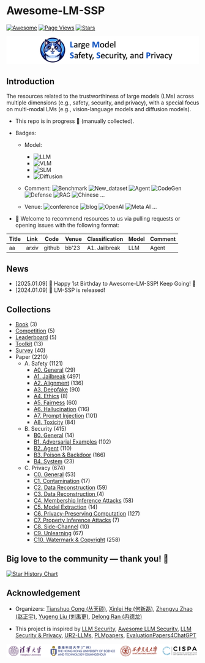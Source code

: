 # Awesome-LM-SSP

[![Awesome](https://awesome.re/badge.svg)](https://awesome.re)
[![Page Views](https://badges.toozhao.com/badges/01HMRJE3211AJ2QD2X9AKTQG67/blue.svg)](.)
[![Stars](https://img.shields.io/github/stars/ThuCCSLab/Awesome-LM-SSP)](.)

[<img src="figure/title_new.png" alt="Awesome-LM-SSP" width="1000" height="auto" class="center">](.)

## Introduction 
The resources related to the trustworthiness of large models (LMs) across multiple dimensions (e.g., safety, security, and privacy),                  with a special focus on multi-modal LMs (e.g., vision-language models and diffusion models). 

- This repo is in progress :seedling: (manually collected).
- Badges: 

    - Model:
        - ![LLM](https://img.shields.io/badge/LLM_(Large_Language_Model)-589cf4)
        - ![VLM](https://img.shields.io/badge/VLM_(Vision_Language_Model)-c7688b) 
        - ![SLM](https://img.shields.io/badge/SLM_(Speech_Language_Model)-39c5bb) 
        - ![Diffusion](https://img.shields.io/badge/Diffusion-a99cf4)

    - Comment: ![Benchmark](https://img.shields.io/badge/Benchmark-87b800) ![New_dataset](https://img.shields.io/badge/New_dataset-87b800) ![Agent](https://img.shields.io/badge/Agent-87b800)                 ![CodeGen](https://img.shields.io/badge/CodeGen-87b800) ![Defense](https://img.shields.io/badge/Defense-87b800) ![RAG](https://img.shields.io/badge/RAG-87b800) ![Chinese](https://img.shields.io/badge/Chinese-87b800) ...

   - Venue: ![conference](https://img.shields.io/badge/conference-f1b800) ![blog](https://img.shields.io/badge/blog-f1b800) ![OpenAI](https://img.shields.io/badge/OpenAI-f1b800)  ![Meta AI](https://img.shields.io/badge/Meta_AI-f1b800) ...

- :sunflower: Welcome to recommend resources to us via pulling requests or opening issues with the following format: 

| Title | Link  | Code |   Venue |  Classification |  Model | Comment | 
| ---- |---- |---- |---- |---- |----|----| 
| aa |  arxiv | github  | bb'23    |  A1. Jailbreak | LLM  | Agent | 

## News
- [2025.01.09] 🎂 Happy 1st Birthday to Awesome-LM-SSP! Keep Going! 💪
- [2024.01.09] 🚀 LM-SSP is released!

## Collections
- [Book](collection/book.md) (3)
- [Competition](collection/competition.md) (5)
- [Leaderboard](collection/leaderboard.md) (5)
- [Toolkit](collection/toolkit.md) (13)
- [Survey](collection/survey.md) (40)
- Paper (2210)
    - A. Safety (1121)
        - [A0. General](collection/paper/safety/general.md) (29)
        - [A1. Jailbreak](collection/paper/safety/jailbreak.md) (497)
        - [A2. Alignment](collection/paper/safety/alignment.md) (136)
        - [A3. Deepfake](collection/paper/safety/deepfake.md) (90)
        - [A4. Ethics](collection/paper/safety/ethics.md) (8)
        - [A5. Fairness](collection/paper/safety/fairness.md) (60)
        - [A6. Hallucination](collection/paper/safety/hallucination.md) (116)
        - [A7. Prompt Injection](collection/paper/safety/prompt_injection.md) (101)
        - [A8. Toxicity](collection/paper/safety/toxicity.md) (84)
    - B. Security (415)
        - [B0. General](collection/paper/security/general.md) (14)
        - [B1. Adversarial Examples](collection/paper/security/adversarial_examples.md) (102)
        - [B2. Agent](collection/paper/security/agent.md) (110)
        - [B3. Poison & Backdoor](collection/paper/security/poison_&_backdoor.md) (166)
        - [B4. System](collection/paper/security/system.md) (23)
    - C. Privacy (674)
        - [C0. General](collection/paper/privacy/general.md) (53)
        - [C1. Contamination](collection/paper/privacy/contamination.md) (17)
        - [C2. Data Reconstruction](collection/paper/privacy/data_reconstruction.md) (59)
        - [C3. Data Reconstruction ](collection/paper/privacy/data_reconstruction_.md) (4)
        - [C4. Membership Inference Attacks](collection/paper/privacy/membership_inference_attacks.md) (58)
        - [C5. Model Extraction](collection/paper/privacy/model_extraction.md) (14)
        - [C6. Privacy-Preserving Computation](collection/paper/privacy/privacy-preserving_computation.md) (127)
        - [C7. Property Inference Attacks](collection/paper/privacy/property_inference_attacks.md) (7)
        - [C8. Side-Channel](collection/paper/privacy/side-channel.md) (10)
        - [C9. Unlearning](collection/paper/privacy/unlearning.md) (67)
        - [C10. Watermark & Copyright](collection/paper/privacy/watermark_&_copyright.md) (258)

## Big love to the community — thank you! 🙏

[![Star History Chart](https://api.star-history.com/svg?repos=ThuCCSLab/Awesome-LM-SSP&type=Date)](https://star-history.com/#ThuCCSLab/Awesome-LM-SSP&Date)

## Acknowledgement

- Organizers: [Tianshuo Cong (丛天硕)](https://tianshuocong.github.io/), [Xinlei He (何新磊)](https://xinleihe.github.io/), [Zhengyu Zhao (赵正宇)](https://zhengyuzhao.github.io/), [Yugeng Liu (刘禹更)](https://liu.ai/), [Delong Ran (冉德龙)](https://github.com/eggry)

- This project is inspired by [LLM Security](https://llmsecurity.net/), [Awesome LLM Security](https://github.com/corca-ai/awesome-llm-security), [LLM Security & Privacy](https://github.com/chawins/llm-sp),             [UR2-LLMs](https://github.com/jxzhangjhu/Awesome-LLM-Uncertainty-Reliability-Robustness), [PLMpapers](https://github.com/thunlp/PLMpapers), [EvaluationPapers4ChatGPT](https://github.com/THU-KEG/EvaluationPapers4ChatGPT)

<p align="center"><img src="figure/logo.png" width="900" /></p>
